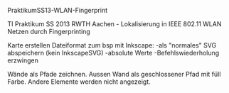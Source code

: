PraktikumSS13-WLAN-Fingerprint

TI Praktikum SS 2013 RWTH Aachen - Lokalisierung in IEEE 802.11 WLAN Netzen durch Fingerprinting

Karte erstellen
Dateiformat zum bsp mit Inkscape:
-als "normales" SVG abspeichern (kein InkscapeSVG)
-absolute Werte
-Befehlswiederholung erzwingen

Wände als Pfade zeichnen.
Aussen Wand als geschlossener Pfad mit füll Farbe.
Andere Elemente werden nicht angezeigt.